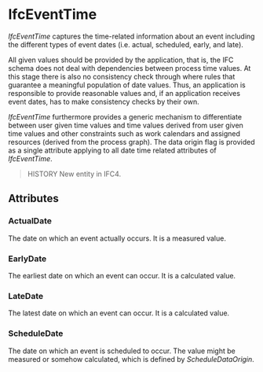 # IfcEventTime

_IfcEventTime_ captures the time-related information about an event including the different types of event dates (i.e. actual, scheduled, early, and late).

All given values should be provided by the application, that is, the IFC schema does not deal with dependencies between process time values. At this stage there is also no consistency check through where rules that guarantee a meaningful population of date values. Thus, an application is responsible to provide reasonable values and, if an application receives event dates, has to make consistency checks by their own.

_IfcEventTime_ furthermore provides a generic mechanism to differentiate between user given time values and time values derived from user given time values and other constraints such as work calendars and assigned resources (derived from the process graph). The data origin flag is provided as a single attribute applying to all date time related attributes of _IfcEventTime_.

> HISTORY  New entity in IFC4.

## Attributes

### ActualDate
The date on which an event actually occurs. It is a measured value.

### EarlyDate
The earliest date on which an event can occur. It is a calculated value.

### LateDate
The latest date on which an event can occur. It is a calculated value.

### ScheduleDate
The date on which an event is scheduled to occur. 
    The value might be measured or somehow calculated, which is defined by
    _ScheduleDataOrigin_.
